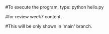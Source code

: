 #To execute the program, type:
python hello.py

#for review week7 content.

#This will be only shown in 'main' branch.